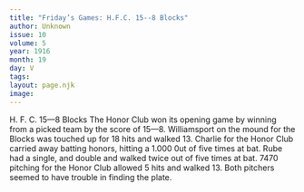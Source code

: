 ```yaml
---
title: "Friday’s Games: H.F.C. 15--8 Blocks"
author: Unknown
issue: 10
volume: 5
year: 1916
month: 19
day: V
tags:
layout: page.njk
image:
---
```

H. F. C. 15—8 Blocks      The Honor Club won its opening game by winning from a picked team by the score of 15—8.   Williamsport on the mound for the Blocks was touched up for 18 hits and walked 13.   Charlie for the Honor Club carried away batting honors, hitting a 1.000 0ut of five times at bat. Rube had a single, and double and walked twice out of five times at bat.    7470 pitching for the Honor Club allowed 5 hits and walked 13.    Both pitchers seemed to have trouble in finding the plate.    


